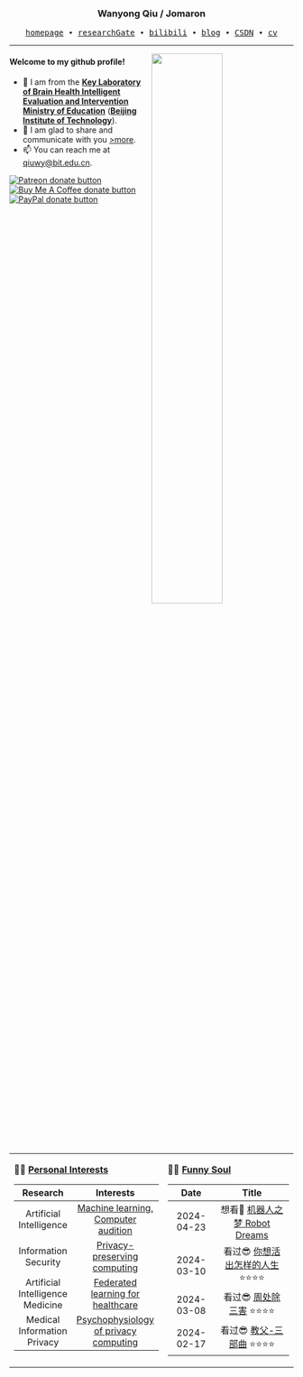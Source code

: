 <h3 align="center"> Wanyong Qiu / Jomaron </h3>


<p align="center">
  <samp>
    <a href="http://qiuwy.com/">homepage</a> ∙
    <a href="https://www.researchgate.net/profile/Wanyong-Qiu/">researchGate</a> ∙
    <a href="https://space.bilibili.com/378576748?spm_id_from=333.1007.0.0">bilibili</a> ∙ 
    <a href="https://www.zhihu.com/people/Jomaron">blog</a> ∙ 
    <a href="https://blog.csdn.net/qiu1440528444?type=blog/">CSDN</a> ∙ 
    <a href="http://qiuwy.com/wp-content/uploads/2024/04/W.Qiu@CVEN.pdf">cv</a>
  </samp>
</p>


---

<img align="right" src="https://github-readme-stats.vercel.app/api?username=jomaron&show_icons=true&theme=jomaron" width="50%">



#### Welcome to my github profile!
<!-- languages:start -->
<!-- prettier-ignore-start -->
<!-- markdownlint-disable -->
- 🔭 I am from the [**Key Laboratory of Brain Health Intelligent Evaluation and Intervention Ministry of Education**](https://bhe-lab.org/) ([**Beijing Institute of Technology**](https://www.bit.edu.cn/)).
- 🎨 I am glad to share and communicate with you [>more](http://qiuwy.com/).
- 📫 You can reach me at [qiuwy@bit.edu.cn](qiuwy@bit.edu.cn).
  
<span class="badge-patreon"><a href="patreon.com/Jomaron" title="Donate to this project using Patreon"><img src="https://img.shields.io/badge/patreon-donate-yellow.svg" alt="Patreon donate button" /></a></span>
<span class="badge-buymeacoffee"><a href="patreon.com/Jomaron" title="Donate to this project using Buy Me A Coffee"><img src="https://img.shields.io/badge/buy%20me%20a%20coffee-donate-yellow.svg" alt="Buy Me A Coffee donate button" /></a></span>
<span class="badge-paypal"><a href="patreon.com/Jomaron" title="Donate to this project using Paypal"><img src="https://img.shields.io/badge/paypal-donate-yellow.svg" alt="PayPal donate button" /></a></span>

<!-- markdownlint-restore -->
<!-- prettier-ignore-end -->
<!-- languages:end -->

<table width="100%" align="center" padding="0" margin="0">
<tr>
<td valign="top" width="50%">

**🤹‍♀️ <a href="http://qiuwy.com/" target="_blank">Personal Interests</a>**

<!-- START_SECTION:blog -->
| Research | Interests |
| :-: | :---: |
| Artificial Intelligence| <a href='https://book.douban.com/subject/26708119/' target='_blank'>Machine learning, Computer audition</a> |
| Information Security | <a href='https://book.douban.com/subject/35750988/' target='_blank'>Privacy-preserving computing</a> |
| Artificial Intelligence Medicine| <a href='https://book.douban.com/subject/35062813/' target='_blank'>Federated learning for healthcare</a> |
| Medical Information Privacy| <a href='https://book.douban.com/subject/5937126/' target='_blank'>Psychophysiology of privacy computing</a> |
<!-- END_SECTION:blog -->
</td>
<td valign="top" width="50%">

**🤾‍♂️ <a href="https://movie.douban.com/" target="_blank">Funny Soul</a>**

<!-- START_SECTION:douban -->
| Date | Title |
| :-: | :---: |
| 2024-04-23 | 想看🤔 <a href='https://movie.douban.com/subject/35426925/' target='_blank'>机器人之梦 Robot Dreams</a>  |
| 2024-03-10 | 看过😎 <a href='https://movie.douban.com/subject/26925611/?from=showing/' target='_blank'>你想活出怎样的人生</a> ⭐⭐⭐⭐ |
| 2024-03-08 | 看过😎 <a href='http://movie.douban.com/subject/36151692/' target='_blank'>周处除三害</a> ⭐⭐⭐⭐ |
| 2024-02-17 | 看过😎 <a href='https://movie.douban.com/subject/1291841/' target='_blank'>教父-三部曲</a> ⭐⭐⭐⭐|
<!-- END_SECTION:douban -->
</td>
</tr>

<!-- START_SECTION:github-xxx -->
<!-- END_SECTION:github-xxx -->

</table>
